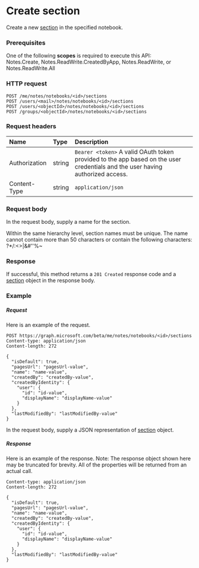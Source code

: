 # Create section

Create a new [section](../resources/section.md) in the specified notebook.
### Prerequisites
One of the following **scopes** is required to execute this API:   
Notes.Create, Notes.ReadWrite.CreatedByApp, Notes.ReadWrite, or Notes.ReadWrite.All 
### HTTP request
<!-- { "blockType": "ignored" } -->
```http
POST /me/notes/notebooks/<id>/sections
POST /users/<mail>/notes/notebooks/<id>/sections
POST /users/<objectId>/notes/notebooks/<id>/sections
POST /groups/<objectId>/notes/notebooks/<id>/sections
```
### Request headers
| Name       | Type | Description|
|:---------------|:--------|:----------|
| Authorization  | string  | `Bearer <token>` A valid OAuth token provided to the app based on the user credentials and the user having authorized access. |
| Content-Type | string | `application/json` |

### Request body
In the request body, supply a name for the section.

Within the same hierarchy level, section names must be unique. The name cannot contain more than 50 characters or contain the following characters:  ?*\/:<>|&#''%~

### Response
If successful, this method returns a `201 Created` response code and a [section](../resources/section.md) object in the response body.

### Example
##### Request
Here is an example of the request.
<!-- {
  "blockType": "request",
  "name": "create_section_from_notebook"
}-->
```http
POST https://graph.microsoft.com/beta/me/notes/notebooks/<id>/sections
Content-type: application/json
Content-length: 272

{
  "isDefault": true,
  "pagesUrl": "pagesUrl-value",
  "name": "name-value",
  "createdBy": "createdBy-value",
  "createdByIdentity": {
    "user": {
      "id": "id-value",
      "displayName": "displayName-value"
    }
  },
  "lastModifiedBy": "lastModifiedBy-value"
}
```
In the request body, supply a JSON representation of [section](../resources/section.md) object.
##### Response
Here is an example of the response. Note: The response object shown here may be truncated for brevity. All of the properties will be returned from an actual call.
<!-- {
  "blockType": "response",
  "truncated": true,
  "@odata.type": "microsoft.graph.section"
} -->
```http
Content-type: application/json
Content-length: 272

{
  "isDefault": true,
  "pagesUrl": "pagesUrl-value",
  "name": "name-value",
  "createdBy": "createdBy-value",
  "createdByIdentity": {
    "user": {
      "id": "id-value",
      "displayName": "displayName-value"
    }
  },
  "lastModifiedBy": "lastModifiedBy-value"
}
```

<!-- uuid: 8fcb5dbc-d5aa-4681-8e31-b001d5168d79
2015-10-25 14:57:30 UTC -->
<!-- {
  "type": "#page.annotation",
  "description": "Create Section",
  "keywords": "",
  "section": "documentation",
  "tocPath": ""
}-->